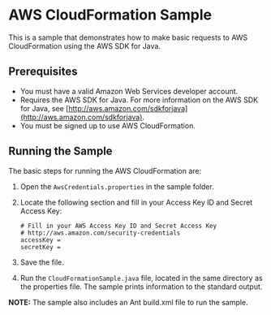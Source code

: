 # AWS CloudFormation Sample

This is a sample that demonstrates how to make basic requests to AWS CloudFormation using the AWS SDK for Java.

## Prerequisites

*   You must have a valid Amazon Web Services developer account.
*   Requires the AWS SDK for Java. For more information on the AWS SDK for Java, see [http://aws.amazon.com/sdkforjava](http://aws.amazon.com/sdkforjava).
*   You must be signed up to use AWS CloudFormation.

## Running the Sample

The basic steps for running the AWS CloudFormation are:

1.  Open the `AwsCredentials.properties` in the sample folder.

2.  Locate the following section and fill in your Access Key ID and Secret Access Key:  

    ```
    # Fill in your AWS Access Key ID and Secret Access Key  
    # http://aws.amazon.com/security-credentials  
    accessKey =  
    secretKey =
    ```  

3.  Save the file.

4.  Run the `CloudFormationSample.java` file, located in the same directory as the properties file. The sample prints information to the standard output.

**NOTE:** The sample also includes an Ant build.xml file to run the sample.
